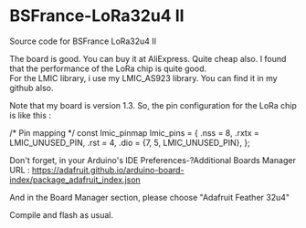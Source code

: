 # BSFrance-LoRa32u4 II
Source code for BSFrance LoRa32u4 II

The board is good. You can buy it at AliExpress.  Quite cheap also.  I found that the performance of the LoRa chip is quite good.  
For the LMIC library, i use my LMIC_AS923 library.  You can find it in my github also.

Note that my board is version 1.3. So, the pin configuration for the LoRa chip is like this :

/* Pin mapping */
const lmic_pinmap lmic_pins = {
        .nss = 8,
        .rxtx = LMIC_UNUSED_PIN,
        .rst = 4,
        .dio = {7, 5, LMIC_UNUSED_PIN},
};

Don't forget, in your Arduino's IDE Preferences-?Additional Boards Manager URL :  https://adafruit.github.io/arduino-board-index/package_adafruit_index.json

And in the Board Manager section, please choose "Adafruit Feather 32u4"

Compile and flash as usual. 
